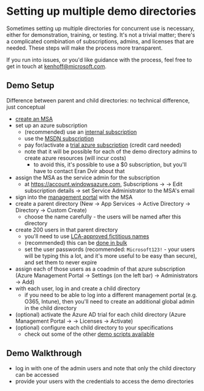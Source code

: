 <!---
Owner:          kenhoff
Owner DL:       adiampm
Last Reviewed:  2015.02.23
--->

# Setting up multiple demo directories

Sometimes setting up multiple directories for concurrent use is necessary, either for demonstration, training, or testing. It's not a trivial matter; there's a complicated combination of subscriptions, admins, and licenses that are needed. These steps will make the process more transparent. 

If you run into issues, or you'd like guidance with the process, feel free to get in touch at kenhoff@microsoft.com.

## Demo Setup

Difference between parent and child directories: no technical difference, just conceptual

- [create an MSA](https://signup.live.com)
- set up an azure subscription
  - (recommended) use an [internal subscription](https://azuremsregistration.cloudapp.net/Default.aspx)
  - use the [MSDN subscription](http://azure.microsoft.com/en-us/pricing/member-offers/msdn-benefits/)
  - pay for/activate a [trial azure subscription](http://azure.microsoft.com/en-us/pricing/free-trial/) (credit card needed)
  - note that it will be possible for each of the demo directory admins to create azure resources (will incur costs)
    - to avoid this, it's possible to use a $0 subscription, but you'll have to contact Eran Dvir about that
- assign the MSA as the service admin for the subscription
  - at https://account.windowsazure.com, Subscriptions -> <your subscription> -> Edit subscription details -> set Service Administrator to the MSA's email
- sign into the [management portal](https://manage.windowsazure.com/) with the MSA
- create a parent directory (New -> App Services -> Active Directory -> Directory -> Custom Create)
  - choose the name carefully - the users will be named after this directory
- create 200 users in that parent directory
  - you'll need to use [LCA-approved fictitious names](https://microsoft.sharepoint.com/sites/lcaweb/Pages/Applications/FictitiousNameFinder.aspx)
  - (recommended) this can be [done in bulk](http://blogs.technet.com/b/heyscriptingguy/archive/2014/08/04/use-powershell-to-create-bulk-users-for-office-365.aspx) 
  - set the user passwords (recommended: ```Microsoft123!``` - your users will be typing this a lot, and it's more useful to be easy than secure), and set them to never expire
- assign each of those users as a coadmin of that azure subscription (Azure Management Portal -> Settings (on the left bar) -> Administrators -> Add)
- with each user, log in and create a child directory
  - if you need to be able to log into a different management portal (e.g. O365, Intune), then you'll need to create an additional global admin in the child directory
- (optional) activate the Azure AD trial for each child directory (Azure Management Portal -> <your child directory> -> Licenses -> Activate)
- (optional) configure each child directory to your specifications
  - check out some of the other [demo scripts available](/demo)

## Demo Walkthrough

- log in with one of the admin users and note that only the child directory can be accessed
- provide your users with the credentials to access the demo directories
